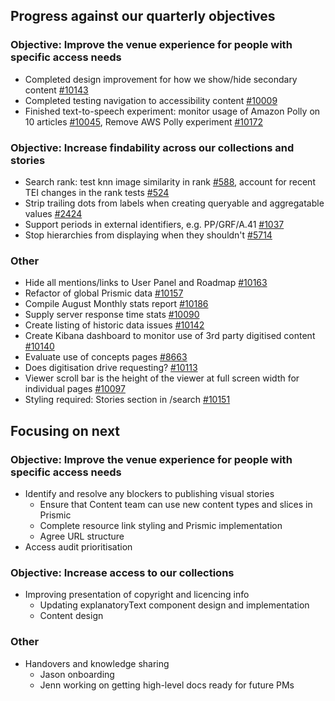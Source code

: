 ## Progress against our quarterly objectives

### Objective: Improve the venue experience for people with specific access needs
- Completed design improvement for how we show/hide secondary content [#10143](https://github.com/wellcomecollection/wellcomecollection.org/issues/10143)
- Completed testing navigation to accessibility content [#10009](https://github.com/wellcomecollection/wellcomecollection.org/issues/10009)
- Finished text-to-speech experiment: monitor usage of Amazon Polly on 10 articles [#10045](https://github.com/wellcomecollection/wellcomecollection.org/issues/10045), Remove AWS Polly experiment [#10172](https://github.com/wellcomecollection/wellcomecollection.org/issues/10172)

### Objective: Increase findability across our collections and stories
- Search rank: test knn image similarity in rank [#588](https://github.com/wellcomecollection/catalogue-api/issues/588), account for recent TEI changes in the rank tests [#524](https://github.com/wellcomecollection/catalogue-api/issues/524)
- Strip trailing dots from labels when creating queryable and aggregatable values [#2424](https://github.com/wellcomecollection/catalogue-pipeline/issues/2424)
- Support periods in external identifiers, e.g. PP/GRF/A.41 [#1037](https://github.com/wellcomecollection/storage-service/issues/1037)
- Stop hierarchies from displaying when they shouldn't [#5714](https://github.com/wellcomecollection/platform/issues/5714)

### Other
- Hide all mentions/links to User Panel and Roadmap [#10163](https://github.com/wellcomecollection/wellcomecollection.org/issues/10163)
- Refactor of global Prismic data [#10157](https://github.com/wellcomecollection/wellcomecollection.org/issues/10157)
- Compile August Monthly stats report [#10186](https://github.com/wellcomecollection/wellcomecollection.org/issues/10186)
- Supply server response time stats [#10090](https://github.com/wellcomecollection/wellcomecollection.org/issues/10090)
- Create listing of historic data issues [#10142](https://github.com/wellcomecollection/wellcomecollection.org/issues/10142)
- Create Kibana dashboard to monitor use of 3rd party digitised content [#10140](https://github.com/wellcomecollection/wellcomecollection.org/issues/10140)
- Evaluate use of concepts pages [#8663](https://github.com/wellcomecollection/wellcomecollection.org/issues/8663)
- Does digitisation drive requesting? [#10113](https://github.com/wellcomecollection/wellcomecollection.org/issues/10113)
- Viewer scroll bar is the height of the viewer at full screen width for individual pages [#10097](https://github.com/wellcomecollection/wellcomecollection.org/issues/10097)
- Styling required: Stories section in /search [#10151](https://github.com/wellcomecollection/wellcomecollection.org/issues/10151)


## Focusing on next
### Objective: Improve the venue experience for people with specific access needs
- Identify and resolve any blockers to publishing visual stories
    - Ensure that Content team can use new content types and slices in Prismic
    - Complete resource link styling and Prismic implementation
    - Agree URL structure
- Access audit prioritisation

### Objective: Increase access to our collections
-	Improving presentation of copyright and licencing info
    -	Updating explanatoryText component design and implementation
    -	Content design

### Other
- Handovers and knowledge sharing
    - Jason onboarding
    - Jenn working on getting high-level docs ready for future PMs
